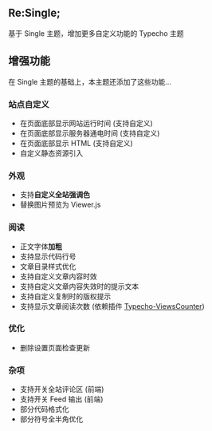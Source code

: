 ## Re:Single;

基于 Single 主题，增加更多自定义功能的 Typecho 主题

## 增强功能

在 Single 主题的基础上，本主题还添加了这些功能...

### 站点自定义

- 在页面底部显示网站运行时间 (支持自定义)
- 在页面底部显示服务器通电时间 (支持自定义)
- 在页面底部显示 HTML (支持自定义)
- 自定义静态资源引入

### 外观

- 支持**自定义全站强调色**
- 替换图片预览为 Viewer.js

### 阅读

- 正文字体**加粗**
- 支持显示代码行号
- 文章目录样式优化
- 支持自定义文章内容时效
- 支持自定义文章内容失效时的提示文本
- 支持自定义复制时的版权提示
- 支持显示文章阅读次数 (依赖插件 [Typecho-ViewsCounter](https://github.com/Quarkay/Typecho-ViewsCounter))

### 优化

- 删除设置页面检查更新

### 杂项

- 支持开关全站评论区 (前端)
- 支持开关 Feed 输出 (前端)
- 部分代码格式化
- 部分符号全半角优化